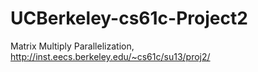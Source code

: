 UCBerkeley-cs61c-Project2
=========================

Matrix Multiply Parallelization, http://inst.eecs.berkeley.edu/~cs61c/su13/proj2/
